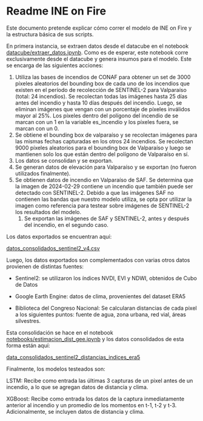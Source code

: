 # Readme INE on Fire

Este documento pretende explicar cómo correr el modelo de INE on Fire y la estructura básica de sus scripts. 

En primera instancia, se extraen datos desde el datacube en el notebook [datacube/extraer_datos.ipynb](https://github.com/inesscc/ine-on-fire/blob/main/datacube/extraer_datos.ipynb). Como es de esperar, este notebook corre exclusivamente desde el datacube y genera insumos para el modelo. Este se encarga de las siguientes acciones:

1. Utiliza las bases de incendios de CONAF para obtener un set de 3000 píxeles aleatorios del bounding box de cada uno de los incendios que existen en el período de recolección de SENTINEL-2 para Valparaíso (total: 24 incendios). Se recolectan todas las imágenes hasta 25 días antes del incendio y hasta 10 días después del incendio. Luego, se eliminan imágenes que vengan con un porcentaje de píxeles inválidos mayor al 25%. Los píxeles dentro del polígono del incendio de se marcan con un 1 en la variable es_incendio y los píxeles fuera, se marcan con un 0.
2. Se obtiene el bounding box de valparaíso y se recolectan imágenes para las mismas fechas capturadas en los otros 24 incendios. Se recolectan 9000 píxeles aleatorios para el bounding box de Valparaíso y luego se mantienen solo los que están dentro del polígono de Valparaíso en sí. 
3. Los datos se consolidan y se exportan.
4. Se generan datos de elevación para Valparaíso y se exportan (no fueron utilizados finalmente).
5. Se obtienen datos de incendio en Valparaíso de SAF. Se determina que la imagen de 2024-02-29 contiene un incendio que también puede ser detectado con SENTINEL-2. Debido a que las imágenes SAF no contienen las bandas que nuestro modelo utiliza, se opta por utilizar la imagen como referencia para testear sobre imágenes de SENTINEL-2 los resultados del modelo.
   1. Se exportan las imágenes de SAF y SENTINEL-2, antes y después del incendio, en el segundo caso.

Los datos exportados se encuentran aquí: 

[datos_consolidados_sentinel2_v4.csv](https://drive.google.com/file/d/1kvHDOSgTqMMwqzLe7yieMH0UjQFKxg_e/view?usp=drive_link)

Luego, los datos exportados son complementados con varias otros datos provienen de distintas fuentes:

- Sentinel2: se utilizaron los índices NVDI, EVI y NDWI, obtenidos de Cubo de Datos

- Google Earth Engine: datos de clima, provenientes del dataset ERA5

- Biblioteca del Congreso Nacional: Se calcularan distancias de cada pixel a los siguientes puntos: fuente de agua, zona urbana, red vial, áreas silvestres.

Esta consolidación se hace en el notebook [notebooks/estimacion_dist_gee.ipynb](https://github.com/inesscc/ine-on-fire/blob/main/notebooks/estimacion_dist_gee.ipynb) y los datos consolidados de esta forma están aquí:

[data_consolidados_sentinel2_distancias_indices_era5](https://drive.google.com/file/d/1wZPiMqg6tzRgqy62DRVIEYL8vkFPBsSb/view?usp=drive_link)


Finalmente, los modelos testeados son:

LSTM: Recibe como entrada las últimas 3 capturas de un pixel antes de un incendio, a lo que se agregan datos de distancia y clima.

XGBoost: Recibe como entrada los datos de la captura inmediatamente anterior al incendio y un promedio de los momentos en t-1, t-2 y t-3. Adicionalmente, se incluyen datos de distancia y clima.